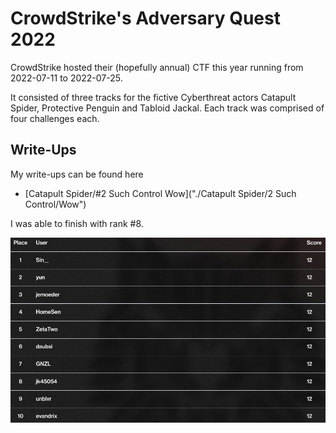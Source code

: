 # CrowdStrike's Adversary Quest 2022

CrowdStrike hosted their (hopefully annual) CTF this year running from 2022-07-11 to 2022-07-25.

It consisted of three tracks for the fictive Cyberthreat actors Catapult Spider, Protective Penguin and Tabloid Jackal. Each track was comprised of four challenges each.

## Write-Ups

My write-ups can be found here

- [Catapult Spider/#2 Such Control Wow]("./Catapult Spider/2 Such Control/Wow")

I was able to finish with rank #8.

![top10](./top10.jpeg)
